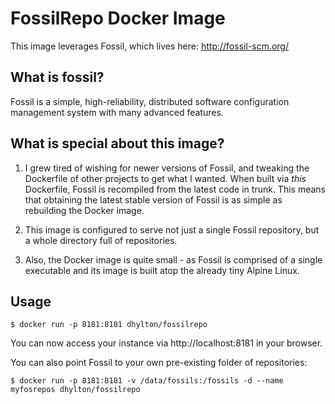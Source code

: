 # FossilRepo Docker Image

This image leverages Fossil, which lives here: http://fossil-scm.org/

## What is fossil?

Fossil is a simple, high-reliability, distributed software configuration management system with many advanced features.

## What is special about this image?

1. I grew tired of wishing for newer versions of Fossil, and tweaking the Dockerfile of other projects to get what I wanted. When built via *this* Dockerfile, Fossil is recompiled from the latest code in trunk. This means that obtaining the latest stable version of Fossil is as simple as rebuilding the Docker image. 

1. This image is configured to serve not just a single Fossil repository, but a whole directory full of repositories.

1. Also, the Docker image is quite small - as Fossil is comprised of a single executable and its image is built atop the already tiny Alpine Linux.

## Usage

```
$ docker run -p 8181:8181 dhylton/fossilrepo

```
You can now access your instance via http://localhost:8181 in your browser.

You can also point Fossil to your own pre-existing folder of repositories:

```
$ docker run -p 8181:8181 -v /data/fossils:/fossils -d --name myfosrepos dhylton/fossilrepo
```
